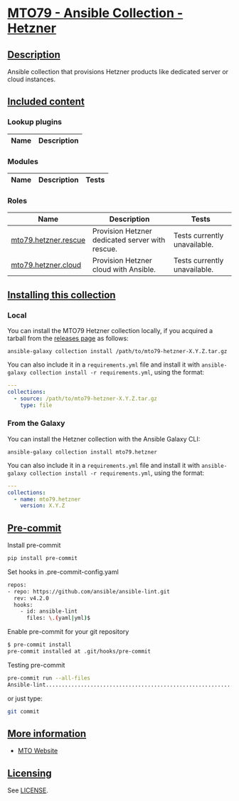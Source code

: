# [MTO79 - Ansible Collection - Hetzner](#mto79---ansible-collection---hetzner)

## [Description](#description)

Ansible collection that provisions Hetzner products like dedicated server or cloud instances.

## [Included content](#included-content)

<!--start collection content-->
### Lookup plugins

Name | Description
--- | ---

### Modules

Name | Description | Tests
--- | --- | ---

### Roles

Name | Description | Tests
--- | --- | ---
[mto79.hetzner.rescue](https://github.com/mto79/ansible_collection_mto79.hetzner/blob/main/roles/rescue/README.md)| Provision Hetzner dedicated server with rescue.| Tests currently unavailable.
[mto79.hetzner.cloud](https://github.com/mto79/ansible_collection_mto79.hetzner/blob/main/roles/cloud/README.md)| Provision Hetzner cloud with Ansible.| Tests currently unavailable.
<!--end collection content-->

## [Installing this collection](#installing-this-collection)

### Local

You can install the MTO79 Hetzner collection locally, if you acquired a tarball from the [releases page](https://github.com/mto79/ansible_collection_mto79.hetzner/releases) as follows:

    ansible-galaxy collection install /path/to/mto79-hetzner-X.Y.Z.tar.gz

You can also include it in a `requirements.yml` file and install it with
`ansible-galaxy collection install -r requirements.yml`, using the format:

```yaml
---
collections:
  - source: /path/to/mto79-hetzner-X.Y.Z.tar.gz
    type: file
```

### From the Galaxy

You can install the Hetzner collection with the Ansible Galaxy CLI:

    ansible-galaxy collection install mto79.hetzner

You can also include it in a `requirements.yml` file and install it with
`ansible-galaxy collection install -r requirements.yml`, using the format:

```yaml
---
collections:
  - name: mto79.hetzner
    version: X.Y.Z
```
## [Pre-commit](#pre-commit)

Install pre-commit

```bash
pip install pre-commit
```

Set hooks in .pre-commit-config.yaml

```bash
repos:
- repo: https://github.com/ansible/ansible-lint.git
  rev: v4.2.0
  hooks:
    - id: ansible-lint
      files: \.(yaml|yml)$
```

Enable pre-commit for your git repository

```bash
$ pre-commit install
pre-commit installed at .git/hooks/pre-commit
```

Testing pre-commit

```bash
pre-commit run --all-files
Ansible-lint.............................................................Passed
```

or just type:

```bash
git commit
```
## [More information](#more-information)

* [MTO Website](https://mto.nu)

## [Licensing](#licensing)

See [LICENSE](LICENSE).
